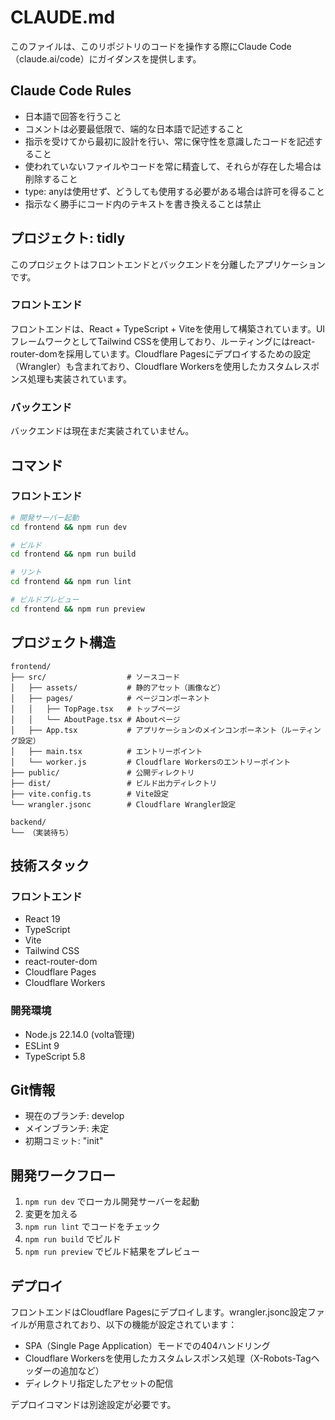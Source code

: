# CLAUDE.md

このファイルは、このリポジトリのコードを操作する際にClaude Code（claude.ai/code）にガイダンスを提供します。

## Claude Code Rules

- 日本語で回答を行うこと
- コメントは必要最低限で、端的な日本語で記述すること
- 指示を受けてから最初に設計を行い、常に保守性を意識したコードを記述すること
- 使われていないファイルやコードを常に精査して、それらが存在した場合は削除すること
- type: anyは使用せず、どうしても使用する必要がある場合は許可を得ること
- 指示なく勝手にコード内のテキストを書き換えることは禁止

## プロジェクト: tidly

このプロジェクトはフロントエンドとバックエンドを分離したアプリケーションです。

### フロントエンド

フロントエンドは、React + TypeScript + Viteを使用して構築されています。UIフレームワークとしてTailwind CSSを使用しており、ルーティングにはreact-router-domを採用しています。Cloudflare Pagesにデプロイするための設定（Wrangler）も含まれており、Cloudflare Workersを使用したカスタムレスポンス処理も実装されています。

### バックエンド

バックエンドは現在まだ実装されていません。

## コマンド

### フロントエンド

```bash
# 開発サーバー起動
cd frontend && npm run dev

# ビルド
cd frontend && npm run build

# リント
cd frontend && npm run lint

# ビルドプレビュー
cd frontend && npm run preview
```

## プロジェクト構造

```
frontend/
├── src/                  # ソースコード
│   ├── assets/           # 静的アセット（画像など）
│   ├── pages/            # ページコンポーネント
│   │   ├── TopPage.tsx   # トップページ
│   │   └── AboutPage.tsx # Aboutページ
│   ├── App.tsx           # アプリケーションのメインコンポーネント（ルーティング設定）
│   ├── main.tsx          # エントリーポイント
│   └── worker.js         # Cloudflare Workersのエントリーポイント
├── public/               # 公開ディレクトリ
├── dist/                 # ビルド出力ディレクトリ
├── vite.config.ts        # Vite設定
└── wrangler.jsonc        # Cloudflare Wrangler設定

backend/
└── （実装待ち）
```

## 技術スタック

### フロントエンド
- React 19
- TypeScript
- Vite
- Tailwind CSS
- react-router-dom
- Cloudflare Pages
- Cloudflare Workers

### 開発環境
- Node.js 22.14.0 (volta管理)
- ESLint 9
- TypeScript 5.8

## Git情報

- 現在のブランチ: develop
- メインブランチ: 未定
- 初期コミット: "init"

## 開発ワークフロー

1. `npm run dev` でローカル開発サーバーを起動
2. 変更を加える
3. `npm run lint` でコードをチェック
4. `npm run build` でビルド
5. `npm run preview` でビルド結果をプレビュー

## デプロイ

フロントエンドはCloudflare Pagesにデプロイします。wrangler.jsonc設定ファイルが用意されており、以下の機能が設定されています：

- SPA（Single Page Application）モードでの404ハンドリング
- Cloudflare Workersを使用したカスタムレスポンス処理（X-Robots-Tagヘッダーの追加など）
- ディレクトリ指定したアセットの配信

デプロイコマンドは別途設定が必要です。